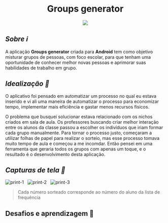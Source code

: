 <h1 align="center">Groups generator</h1>

<p align="center">
  <a href="https://www.flaticon.com/authors/freepik"><img src="https://user-images.githubusercontent.com/56049250/95395495-295dc700-08d5-11eb-8aac-18931ec631b4.png"/></a>
</div>

<h2 align="left"><i>Sobre ℹ</i></h2>

<p align="left">
  A aplicação <b>Groups generator</b> criada para <b>Android</b> tem como objetivo misturar grupos de pessoas, com foco escolar, para que tenham uma oportunidade de conhecer melhor novas pessoas e aprimorar suas habilidades de trabalho em grupo.
</p>

<h2 align="left"><i>Idealização 💭</i></h2>
  
<p>
  O aplicativo foi pensado em automatizar um processo no qual eu estava inserido e vi ali uma maneira de automatizar o processo para economizar tempo, implementar mais eficiência e gastar menos recursos físicos.
</p>
<p>
  O problema que busquei solucionar estava relacionado com os nichos criados em sala de aula. Os professores buscando criar melhor interação entre os alunos da classe passou a escolher os indivíduos que iriam formar cada grupo manualmente. Para tornar o processo justo, começaram a utilizar folhas de papel para realizar o sorteio, mas esse processo tomava muito tempo de aula e começou a me incomdar. Então pensei em uma ferramenta que geraria todos os grupos com apenas um toque, e o resultado é o desenvolvimento desta aplicação.
</p>

<h2><i>Capturas de tela 📱</i></h2>

<img src="https://user-images.githubusercontent.com/56049250/95400748-cfafc980-08e1-11eb-8b8c-797fda3b3f6f.png" alt="print-1"/> &nbsp;
<img src="https://user-images.githubusercontent.com/56049250/95400755-d2aaba00-08e1-11eb-92b4-b7d458364c97.png" alt="print-2"/> &nbsp;
<img src="https://user-images.githubusercontent.com/56049250/95400752-d1798d00-08e1-11eb-823c-8c5d3ddebe05.png" alt="print-3"/> &nbsp;

> Cada número sorteado corresponde ao número do aluno da lista de frequência

<h2>Desafios e aprendizagem 🤔</h2>
